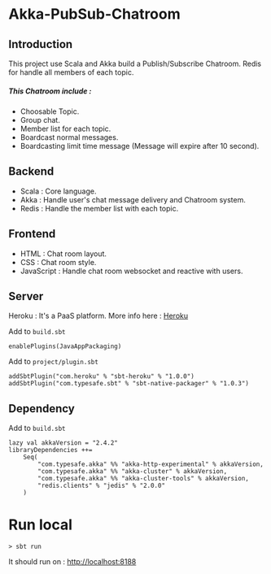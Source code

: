 # Akka-PubSub-Chatroom

## Introduction
This project use Scala and Akka build a Publish/Subscribe Chatroom.
Redis for handle all members of each topic.

##### This Chatroom include :
* Choosable Topic.
* Group chat.
* Member list for each topic.
* Boardcast normal messages.
* Boardcasting limit time message (Message will expire after 10 second).

## Backend
* Scala : Core language.
* Akka : Handle user's chat message delivery and Chatroom system.
* Redis : Handle the member list with each topic.


## Frontend
* HTML : Chat room layout.
* CSS : Chat room style.
* JavaScript : Handle chat room websocket and reactive with users.

## Server
Heroku : It's a PaaS platform.
More info here : [Heroku](https://devcenter.heroku.com/)

Add to `build.sbt`

    enablePlugins(JavaAppPackaging)

Add to `project/plugin.sbt`

    addSbtPlugin("com.heroku" % "sbt-heroku" % "1.0.0")
    addSbtPlugin("com.typesafe.sbt" % "sbt-native-packager" % "1.0.3")

## Dependency
Add to `build.sbt`

    lazy val akkaVersion = "2.4.2"
    libraryDependencies ++=
        Seq(
            "com.typesafe.akka" %% "akka-http-experimental" % akkaVersion,
            "com.typesafe.akka" %% "akka-cluster" % akkaVersion,
            "com.typesafe.akka" %% "akka-cluster-tools" % akkaVersion,
            "redis.clients" % "jedis" % "2.0.0"
        )

# Run local
    > sbt run
It should run on : [http://localhost:8188](http://localhost:8188)